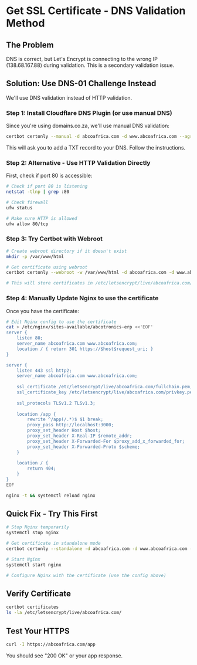 # Get SSL Certificate - DNS Validation Method

## The Problem

DNS is correct, but Let's Encrypt is connecting to the wrong IP (138.68.167.88) during validation. This is a secondary validation issue.

## Solution: Use DNS-01 Challenge Instead

We'll use DNS validation instead of HTTP validation.

### Step 1: Install Cloudflare DNS Plugin (or use manual DNS)

Since you're using domains.co.za, we'll use manual DNS validation:

```bash
certbot certonly --manual -d abcoafrica.com -d www.abcoafrica.com --agree-tos --register-unsafely-without-email
```

This will ask you to add a TXT record to your DNS. Follow the instructions.

### Step 2: Alternative - Use HTTP Validation Directly

First, check if port 80 is accessible:

```bash
# Check if port 80 is listening
netstat -tlnp | grep :80

# Check firewall
ufw status

# Make sure HTTP is allowed
ufw allow 80/tcp
```

### Step 3: Try Certbot with Webroot

```bash
# Create webroot directory if it doesn't exist
mkdir -p /var/www/html

# Get certificate using webroot
certbot certonly --webroot -w /var/www/html -d abcoafrica.com -d www.abcoafrica.com --agree-tos --register-unsafely-without-email

# This will store certificates in /etc/letsencrypt/live/abcoafrica.com/
```

### Step 4: Manually Update Nginx to use the certificate

Once you have the certificate:

```bash
# Edit Nginx config to use the certificate
cat > /etc/nginx/sites-available/abcotronics-erp <<'EOF'
server {
    listen 80;
    server_name abcoafrica.com www.abcoafrica.com;
    location / { return 301 https://$host$request_uri; }
}

server {
    listen 443 ssl http2;
    server_name abcoafrica.com www.abcoafrica.com;
    
    ssl_certificate /etc/letsencrypt/live/abcoafrica.com/fullchain.pem;
    ssl_certificate_key /etc/letsencrypt/live/abcoafrica.com/privkey.pem;
    
    ssl_protocols TLSv1.2 TLSv1.3;
    
    location /app {
        rewrite ^/app(/.*)$ $1 break;
        proxy_pass http://localhost:3000;
        proxy_set_header Host $host;
        proxy_set_header X-Real-IP $remote_addr;
        proxy_set_header X-Forwarded-For $proxy_add_x_forwarded_for;
        proxy_set_header X-Forwarded-Proto $scheme;
    }
    
    location / {
        return 404;
    }
}
EOF

nginx -t && systemctl reload nginx
```

## Quick Fix - Try This First

```bash
# Stop Nginx temporarily
systemctl stop nginx

# Get certificate in standalone mode
certbot certonly --standalone -d abcoafrica.com -d www.abcoafrica.com --agree-tos --register-unsafely-without-email

# Start Nginx
systemctl start nginx

# Configure Nginx with the certificate (use the config above)
```

## Verify Certificate

```bash
certbot certificates
ls -la /etc/letsencrypt/live/abcoafrica.com/
```

## Test Your HTTPS

```bash
curl -I https://abcoafrica.com/app
```

You should see "200 OK" or your app response.
